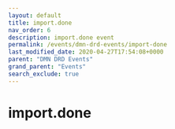```yaml
---
layout: default
title: import.done
nav_order: 6
description: import.done event
permalink: /events/dmn-drd-events/import-done
last_modified_date: 2020-04-27T17:54:08+0000
parent: "DMN DRD Events"
grand_parent: "Events"
search_exclude: true
---
```


# import.done
